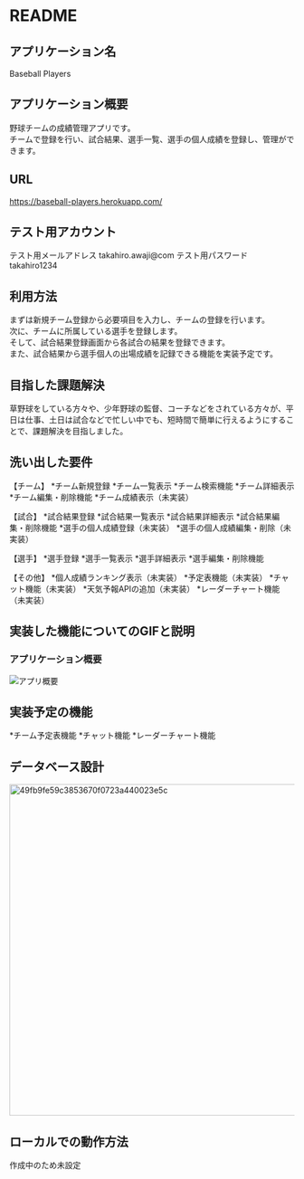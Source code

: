 # README

## アプリケーション名
Baseball Players

## アプリケーション概要
野球チームの成績管理アプリです。  
チームで登録を行い、試合結果、選手一覧、選手の個人成績を登録し、管理ができます。

## URL
https://baseball-players.herokuapp.com/

## テスト用アカウント
テスト用メールアドレス
takahiro.awaji@com
テスト用パスワード
takahiro1234

## 利用方法
まずは新規チーム登録から必要項目を入力し、チームの登録を行います。  
次に、チームに所属している選手を登録します。  
そして、試合結果登録画面から各試合の結果を登録できます。  
また、試合結果から選手個人の出場成績を記録できる機能を実装予定です。
 
## 目指した課題解決
草野球をしている方々や、少年野球の監督、コーチなどをされている方々が、平日は仕事、土日は試合などで忙しい中でも、短時間で簡単に行えるようにすることで、課題解決を目指しました。

## 洗い出した要件
【チーム】
*チーム新規登録 
*チーム一覧表示 
*チーム検索機能 
*チーム詳細表示 
*チーム編集・削除機能 
*チーム成績表示（未実装） 
 
【試合】
*試合結果登録 
*試合結果一覧表示 
*試合結果詳細表示 
*試合結果編集・削除機能 
*選手の個人成績登録（未実装） 
*選手の個人成績編集・削除（未実装） 

【選手】
*選手登録 
*選手一覧表示 
*選手詳細表示 
*選手編集・削除機能 
 
【その他】
*個人成績ランキング表示（未実装） 
*予定表機能（未実装） 
*チャット機能（未実装） 
*天気予報APIの追加（未実装） 
*レーダーチャート機能（未実装） 


## 実装した機能についてのGIFと説明
### アプリケーション概要
![アプリ概要](https://user-images.githubusercontent.com/69838495/99044535-3d32d200-25d3-11eb-88c4-4ba3b592f6e6.gif)


## 実装予定の機能
*チーム予定表機能 
*チャット機能 
*レーダーチャート機能 

## データベース設計
<img width="586" alt="49fb9fe59c3853670f0723a440023e5c" src="https://user-images.githubusercontent.com/69838495/99043625-d660e900-25d1-11eb-848f-6fb106892fa9.png">

## ローカルでの動作方法
作成中のため未設定 
